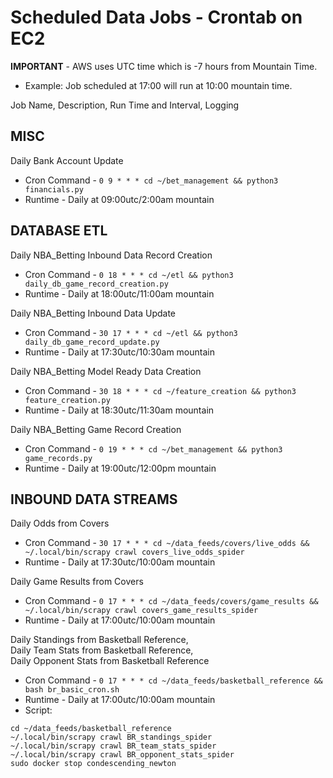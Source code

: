 # Scheduled Data Jobs - Crontab on EC2

**IMPORTANT** - AWS uses UTC time which is -7 hours from Mountain Time.
* Example: Job scheduled at 17:00 will run at 10:00 mountain time.

Job Name, Description, Run Time and Interval, Logging

## MISC
Daily Bank Account Update
* Cron Command - ```0 9 * * * cd ~/bet_management && python3 financials.py```
* Runtime - Daily at 09:00utc/2:00am mountain

## DATABASE ETL

Daily NBA_Betting Inbound Data Record Creation
* Cron Command - ```0 18 * * * cd ~/etl && python3 daily_db_game_record_creation.py```
* Runtime - Daily at 18:00utc/11:00am mountain

Daily NBA_Betting Inbound Data Update
* Cron Command - ```30 17 * * * cd ~/etl && python3 daily_db_game_record_update.py```
* Runtime - Daily at 17:30utc/10:30am mountain

Daily NBA_Betting Model Ready Data Creation
* Cron Command - ```30 18 * * * cd ~/feature_creation && python3 feature_creation.py```
* Runtime - Daily at 18:30utc/11:30am mountain

Daily NBA_Betting Game Record Creation
* Cron Command - ```0 19 * * * cd ~/bet_management && python3 game_records.py```
* Runtime - Daily at 19:00utc/12:00pm mountain

## INBOUND DATA STREAMS

Daily Odds from Covers
* Cron Command - ```30 17 * * * cd ~/data_feeds/covers/live_odds && ~/.local/bin/scrapy crawl covers_live_odds_spider```
* Runtime - Daily at 17:30utc/10:00am mountain

Daily Game Results from Covers
* Cron Command - ```0 17 * * * cd ~/data_feeds/covers/game_results && ~/.local/bin/scrapy crawl covers_game_results_spider```
* Runtime - Daily at 17:00utc/10:00am mountain

Daily Standings from Basketball Reference,  
Daily Team Stats from Basketball Reference,  
Daily Opponent Stats from Basketball Reference  
* Cron Command - ```0 17 * * * cd ~/data_feeds/basketball_reference && bash br_basic_cron.sh```
* Runtime - Daily at 17:00utc/10:00am mountain
* Script:
```sudo docker start condescending_newton
cd ~/data_feeds/basketball_reference
~/.local/bin/scrapy crawl BR_standings_spider
~/.local/bin/scrapy crawl BR_team_stats_spider
~/.local/bin/scrapy crawl BR_opponent_stats_spider
sudo docker stop condescending_newton


